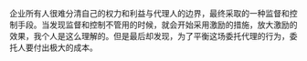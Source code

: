 

企业所有人很难分清自己的权力和利益与代理人的边界，最终采取的一种监督和控制手段。当发现监督和控制不管用的时候，就会开始采用激励的措施，放大激励的效果，我个人是这么理解的。但是最后却发现，为了平衡这场委托代理的行为，委托人要付出极大的成本。









